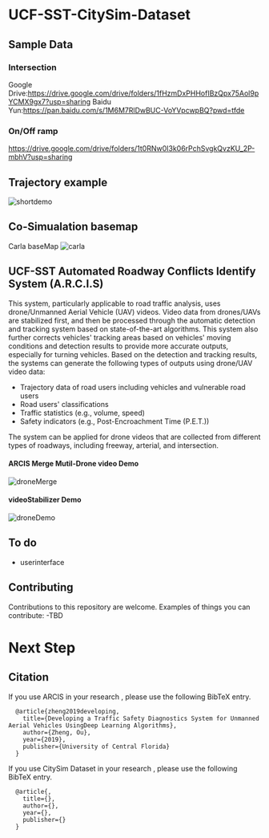 # UCF-SST-CitySim-Dataset




## Sample Data
### Intersection
Google Drive:https://drive.google.com/drive/folders/1fHzmDxPHHofIBzQpx75Aol9pYCMX9gx7?usp=sharing
Baidu Yun:https://pan.baidu.com/s/1M6M7RlDwBUC-VoYVpcwpBQ?pwd=tfde

### On/Off ramp
https://drive.google.com/drive/folders/1t0RNw0I3k06rPchSvgkQvzKU_2P-mbhV?usp=sharing

## Trajectory example
![shortdemo](https://github.com/ozheng1993/UCF-SST-City-Sim-Dataset/blob/main/asset/short.gif)

## Co-Simualation basemap
Carla baseMap
![carla](https://github.com/ozheng1993/UCF-SST-City-Sim-Dataset/blob/main/asset/IMG_2008.PNG)






## UCF-SST Automated Roadway Conflicts Identify System (A.R.C.I.S)

This system, particularly applicable to road traffic analysis, uses drone/Unmanned Aerial Vehicle (UAV) videos. Video data from drones/UAVs are stabilized first, and then be processed through the automatic detection and tracking system based on state-of-the-art algorithms. This system also further corrects vehicles' tracking areas based on vehicles' moving conditions and detection results to provide more accurate outputs, especially for turning vehicles. Based on the detection and tracking results, the systems can generate the following types of outputs using drone/UAV video data:
- Trajectory data of road users including vehicles and vulnerable road users
- Road users' classifications
- Traffic statistics (e.g., volume, speed)
- Safety indicators (e.g., Post-Encroachment Time (P.E.T.))

The system can be applied for drone videos that are collected from different types of roadways, including freeway, arterial, and intersection.

#### ARCIS Merge Mutil-Drone video Demo
![droneMerge](https://github.com/ozheng1993/A-R-C-I-S/blob/master/asset/droneMerge.gif)

#### videoStabilizer Demo
![droneDemo](https://github.com/ozheng1993/videoStabilizer/blob/master/assets/demo.gif)

## To do

* userinterface

## Contributing
Contributions to this repository are welcome. Examples of things you can contribute:
-TBD
# Next Step



## Citation

If you use ARCIS in your research , please use the following BibTeX entry.

      @article{zheng2019developing,
        title={Developing a Traffic Safety Diagnostics System for Unmanned Aerial Vehicles UsingDeep Learning Algorithms},
        author={Zheng, Ou},
        year={2019},
        publisher={University of Central Florida}
      }
If you use CitySim Dataset in your research , please use the following BibTeX entry.

      @article{,
        title={},
        author={},
        year={},
        publisher={}
      }
